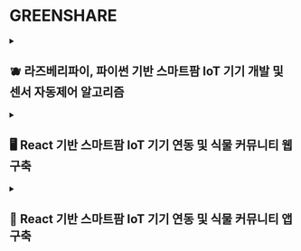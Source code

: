 <h1>GREENSHARE</h1>

<details>
<summary>
  <h2>🫐 라즈베리파이, 파이썬 기반 스마트팜 IoT 기기 개발 및 센서 자동제어 알고리즘</h2>
</summary>

<h3>프로젝트 개요</h3>
<p>라즈베리파이, 파이썬을 이용해 환경을 측정하는 프로젝트 개요는 다음과 같습니다. 관리자는 작물 재배 환경과 적정환경 비교 & 농장 자동화 제공이 IoT 기기를 이용한 최종 목표입니다.</p>

![image](https://github.com/user-attachments/assets/ac20b316-bb9c-431b-8e26-6de1fc49271e)


  
![image](https://github.com/user-attachments/assets/e48e0673-be8c-4e07-b619-cc5a07013dda)

![image](https://github.com/user-attachments/assets/47b79f18-124e-4ec8-b5a8-9959cff11293)



<div align="center">
  <details>
    <summary>
파이썬 코드 전체
    </summary>

![image](https://github.com/user-attachments/assets/3a6a78c8-dd51-4a97-b2cc-b8de7e5f0b33)


  </details>
</div>

![image](https://github.com/user-attachments/assets/7251adcb-5275-495e-82d2-1e0474d44de2)




![image](https://github.com/user-attachments/assets/a33e8591-4bde-4946-951a-b5ea2e307c54)


</details>

<details>
<summary>
  <h2>🖥️ React 기반 스마트팜 IoT 기기 연동 및 식물 커뮤니티 웹 구축</h2>
</summary>

<h3>프로젝트 개요</h3>
<p>greenShare 웹의 프로젝트 개요는 다음과 같습니다. 관리자는 작물 재배 환경과 적정환경 비교 & 농장 자동화 제공
일반 사용자는 노하우를 공유하고 소통을 통해 작물을 키울때 드는 불편함 해소하는 앱 커뮤니티를 만드는 것이 목표입니다.</p>

![image](https://github.com/user-attachments/assets/fd8255b1-5256-46bb-8793-cd395207c4b9)


![image](https://github.com/user-attachments/assets/5059b8c0-ffd9-47b7-a736-10ad6d343a52)

<h3>프로젝트 결과</h3>

![image](https://github.com/user-attachments/assets/3f2e212c-52f7-49b6-9419-82eb1c3cc4a4)

![image](https://github.com/user-attachments/assets/304a8053-cb66-4384-9706-a971f78160db)

![image](https://github.com/user-attachments/assets/5c4b35fd-f882-4ee4-942c-4ce70e563515)

![image](https://github.com/user-attachments/assets/bd12926f-eb9d-45e7-ad0e-5670e7c5336b)

![image](https://github.com/user-attachments/assets/43c5cda5-4546-46ca-ac60-767c936cfb03)

![image](https://github.com/user-attachments/assets/07429b26-a473-4635-8847-61e72aad589d)

</details>

<details>
<summary>
  <h2>📱 React 기반 스마트팜 IoT 기기 연동 및 식물 커뮤니티 앱 구축</h2>
</summary>

<h3> 프로젝트 개요</h3>
<p>greenShare 앱의 프로젝트 개요는 다음과 같습니다. 관리자는 작물 재배 환경과 적정환경 비교 & 농장 자동화 제공
일반 사용자는 노하우를 공유하고 소통을 통해 작물을 키울때 드는 불편함 해소하는 앱 커뮤니티를 만드는 것이 목표입니다.</p>
<div> </div>
<div> </div>
<div><p></p> </div>

![image](https://github.com/user-attachments/assets/5059b8c0-ffd9-47b7-a736-10ad6d343a52)


![image](https://github.com/user-attachments/assets/2a7ac5cf-b8ec-414e-90a8-480186770d6f)

<h3> 디자인 개요</h3>
<p>사용자가 한눈에 보기 쉽게 앱을 디자인 하였습니다.</p>

![image](https://github.com/user-attachments/assets/663989b3-9bcf-45be-9372-5b62b17631c3)

![image](https://github.com/user-attachments/assets/62e8b365-30c0-4b52-97e4-944e69fdc5c6)


<h3> 프로젝트 결과</h3>
<p>관리자에게는 작물 재배 환경과 적정환경 비교 & 농장 자동화 제공 </p>
<p>사용자에게는 식물커뮤니티를 제공하였습니다. </p>

![image](https://github.com/user-attachments/assets/393ab9ea-54aa-48d8-ba17-aab68778112f)

![image](https://github.com/user-attachments/assets/c6c40d3c-bd87-46b6-8601-acf65ef6ec9f)

![image](https://github.com/user-attachments/assets/3f47a14d-b5c6-4f2a-a990-64788a8d6094)

![image](https://github.com/user-attachments/assets/950e7fe6-04ae-4c41-ae32-9b6cfc7c6fb9)

![image](https://github.com/user-attachments/assets/16f8dcbc-8a77-4752-8d94-7e8d4750a5e2)

![image](https://github.com/user-attachments/assets/be1d525b-1765-48f5-856a-cea9d6fdb9ec)





</details>



